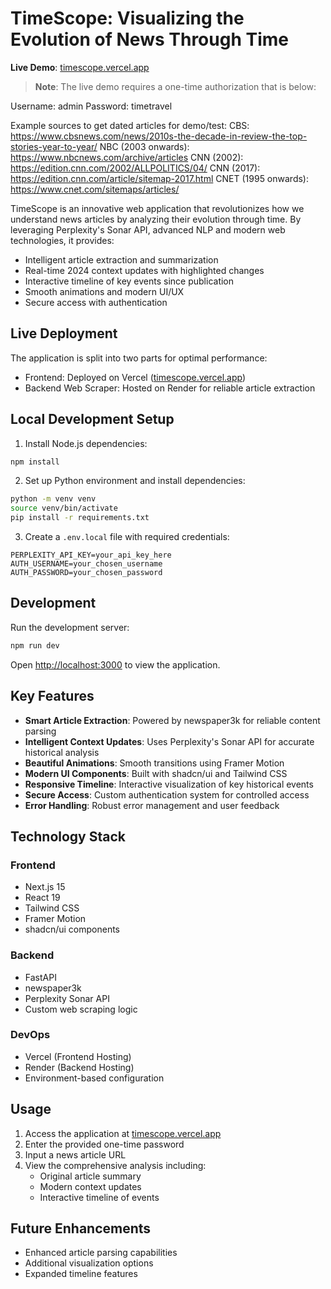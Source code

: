 # TimeScope: Visualizing the Evolution of News Through Time

**Live Demo**: [timescope.vercel.app](https://timescope.vercel.app)

> **Note**: The live demo requires a one-time authorization that is below:

Username: admin
Password: timetravel

 

Example sources to get dated articles for demo/test:
CBS: https://www.cbsnews.com/news/2010s-the-decade-in-review-the-top-stories-year-to-year/
NBC (2003 onwards): https://www.nbcnews.com/archive/articles
CNN (2002): https://edition.cnn.com/2002/ALLPOLITICS/04/
CNN (2017): https://edition.cnn.com/article/sitemap-2017.html
CNET (1995 onwards): https://www.cnet.com/sitemaps/articles/

TimeScope is an innovative web application that revolutionizes how we understand news articles by analyzing their evolution through time. By leveraging Perplexity's Sonar API, advanced NLP and modern web technologies, it provides:

- Intelligent article extraction and summarization
- Real-time 2024 context updates with highlighted changes
- Interactive timeline of key events since publication
- Smooth animations and modern UI/UX
- Secure access with authentication

## Live Deployment

The application is split into two parts for optimal performance:
- Frontend: Deployed on Vercel ([timescope.vercel.app](https://timescope.vercel.app))
- Backend Web Scraper: Hosted on Render for reliable article extraction

## Local Development Setup

1. Install Node.js dependencies:
```bash
npm install
```

2. Set up Python environment and install dependencies:
```bash
python -m venv venv
source venv/bin/activate
pip install -r requirements.txt
```

3. Create a `.env.local` file with required credentials:
```
PERPLEXITY_API_KEY=your_api_key_here
AUTH_USERNAME=your_chosen_username
AUTH_PASSWORD=your_chosen_password
```

## Development

Run the development server:
```bash
npm run dev
```

Open [http://localhost:3000](http://localhost:3000) to view the application.

## Key Features

- **Smart Article Extraction**: Powered by newspaper3k for reliable content parsing
- **Intelligent Context Updates**: Uses Perplexity's Sonar API for accurate historical analysis
- **Beautiful Animations**: Smooth transitions using Framer Motion
- **Modern UI Components**: Built with shadcn/ui and Tailwind CSS
- **Responsive Timeline**: Interactive visualization of key historical events
- **Secure Access**: Custom authentication system for controlled access
- **Error Handling**: Robust error management and user feedback

## Technology Stack

### Frontend
- Next.js 15
- React 19
- Tailwind CSS
- Framer Motion
- shadcn/ui components

### Backend
- FastAPI
- newspaper3k
- Perplexity Sonar API
- Custom web scraping logic

### DevOps
- Vercel (Frontend Hosting)
- Render (Backend Hosting)
- Environment-based configuration

## Usage

1. Access the application at [timescope.vercel.app](https://timescope.vercel.app)
2. Enter the provided one-time password
3. Input a news article URL
4. View the comprehensive analysis including:
   - Original article summary
   - Modern context updates
   - Interactive timeline of events

## Future Enhancements

- Enhanced article parsing capabilities
- Additional visualization options
- Expanded timeline features
